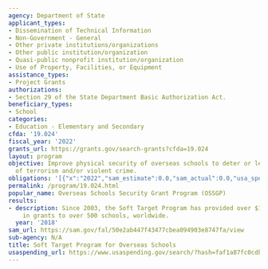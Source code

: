 ```yaml
---
agency: Department of State
applicant_types:
- Dissemination of Technical Information
- Non-Government - General
- Other private institutions/organizations
- Other public institution/organization
- Quasi-public nonprofit institution/organization
- Use of Property, Facilities, or Equipment
assistance_types:
- Project Grants
authorizations:
- Section 29 of the State Department Basic Authorization Act.
beneficiary_types:
- School
categories:
- Education - Elementary and Secondary
cfda: '19.024'
fiscal_year: '2022'
grants_url: https://grants.gov/search-grants?cfda=19.024
layout: program
objective: Improve physical security of overseas schools to deter or lessen the impact
  of terrorism and/or violent crime.
obligations: '[{"x":"2022","sam_estimate":0.0,"sam_actual":0.0,"usa_spending_actual":0.0},{"x":"2023","sam_estimate":0.0,"sam_actual":0.0,"usa_spending_actual":-10000.0},{"x":"2024","sam_estimate":0.0,"sam_actual":0.0,"usa_spending_actual":0.0}]'
permalink: /program/19.024.html
popular_name: Overseas Schools Security Grant Program (OSSGP)
results:
- description: Since 2003, the Soft Target Program has provided over $133 million
    in grants to over 500 schools, worldwide.
  year: '2018'
sam_url: https://sam.gov/fal/50e2ab447f43477cbea094903e8747fa/view
sub-agency: N/A
title: Soft Target Program for Overseas Schools
usaspending_url: https://www.usaspending.gov/search/?hash=faf1a87fc0cdb9aeb864f3128405f581
---
```

